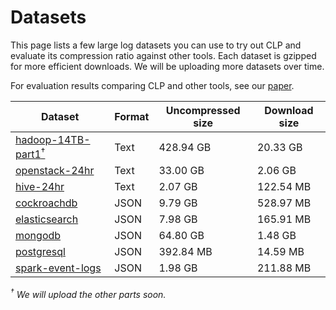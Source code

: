 # Datasets

This page lists a few large log datasets you can use to try out CLP and evaluate
its compression ratio against other tools. Each dataset is gzipped for more
efficient downloads. We will be uploading more datasets over time.

For evaluation results comparing CLP and other tools, see our
[paper](https://www.usenix.org/system/files/osdi21-rodrigues.pdf).

| Dataset                                                             | Format | Uncompressed size | Download size |
|---------------------------------------------------------------------|--------|-------------------|---------------|
| [hadoop-14TB-part1<sup>†</sup>](https://zenodo.org/records/7114847) | Text   | 428.94 GB         | 20.33 GB      |
| [openstack-24hr](https://zenodo.org/records/7094972)                | Text   | 33.00 GB          | 2.06 GB       |
| [hive-24hr](https://zenodo.org/records/7094921)                     | Text   | 2.07 GB           | 122.54 MB     |
| [cockroachdb](https://zenodo.org/records/10516387)                  | JSON   | 9.79 GB           | 528.97 MB     |
| [elasticsearch](https://zenodo.org/records/10516227)                | JSON   | 7.98 GB           | 165.91 MB     |
| [mongodb](https://zenodo.org/records/10516285)                      | JSON   | 64.80 GB          | 1.48 GB       |
| [postgresql](https://zenodo.org/records/10516402)                   | JSON   | 392.84 MB         | 14.59 MB      |
| [spark-event-logs](https://zenodo.org/records/10516346)             | JSON   | 1.98 GB           | 211.88 MB     |

*<sup>†</sup> We will upload the other parts soon.*

